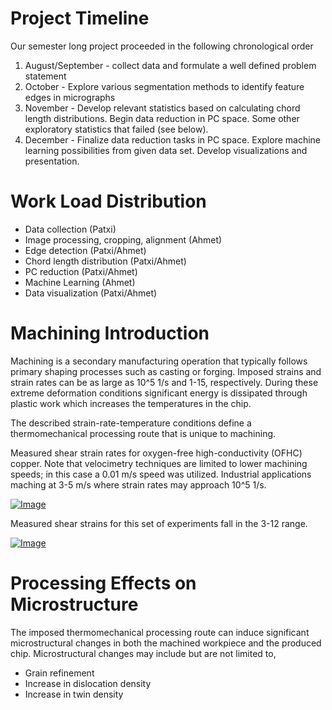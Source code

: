 
# Project Timeline

Our semester long project proceeded in the following chronological order

1. August/September - collect data and formulate a well defined problem statement
2. October - Explore various segmentation methods to identify feature edges in micrographs
3. November - Develop relevant statistics based on calculating chord length distributions. Begin data reduction in PC space. Some other exploratory statistics that failed (see below).
4. December - Finalize data reduction tasks in PC space. Explore machine learning possibilities from given data set. Develop visualizations and presentation.



# Work Load Distribution

- Data collection (Patxi)
- Image processing, cropping, alignment (Ahmet)
- Edge detection (Patxi/Ahmet)
- Chord length distribution (Patxi/Ahmet)
- PC reduction (Patxi/Ahmet)
- Machine Learning (Ahmet)
- Data visualization (Patxi/Ahmet)



# Machining Introduction

Machining is a secondary manufacturing operation that typically follows primary shaping processes such as casting or forging. Imposed strains and strain rates can be as large as 10^5 1/s and 1-15, respectively. During these extreme deformation conditions significant energy is dissipated through plastic work which increases the temperatures in the chip. 

The described strain-rate-temperature conditions define a thermomechanical processing route that is unique to machining. 

Measured shear strain rates  for oxygen-free high-conductivity (OFHC) copper. Note that velocimetry techniques are limited to lower machining speeds; in this case a 0.01 m/s speed was utilized. Industrial applications maching at 3-5 m/s where strain rates may approach 10^5 1/s.


[![Image](http://ars.els-cdn.com/content/image/1-s2.0-S1359646208006131-gr2.jpg)](http://www.sciencedirect.com/science/article/pii/S1359646208006131)


Measured shear strains for this set of experiments fall in the 3-12 range.

[![Image](http://ars.els-cdn.com/content/image/1-s2.0-S1359646208006131-gr1.jpg)](http://www.sciencedirect.com/science/article/pii/S1359646208006131)



# Processing Effects on Microstructure

The imposed thermomechanical processing route can induce significant microstructural changes in both the machined workpiece and the produced chip. Microstructural changes may include but are not limited to,

- Grain refinement
- Increase in dislocation density
- Increase in twin density